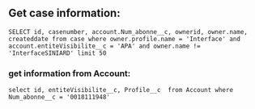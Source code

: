 ## Get case information:
```
SELECT id, casenumber, account.Num_abonne__c, ownerid, owner.name, createddate from case where owner.profile.name = 'Interface' and account.entiteVisibilite__c = 'APA' and owner.name != 'InterfaceSINIARD' limit 50
```

### get information from  Account:
```
select id, entiteVisibilite__c, Profile__c  from Account where Num_abonne__c = '0018111948'
```
